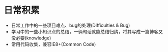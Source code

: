 # 日常积累

* 日常工作中的一些项目难点、bug的处理(Difficulties & Bug)
* 学习中的一些小知识点的总结，一俩句话就能总结归纳，将其写成一篇博客又没必要(knowledge)
* 常用代码收集，兼容IE8+(Common Code)
